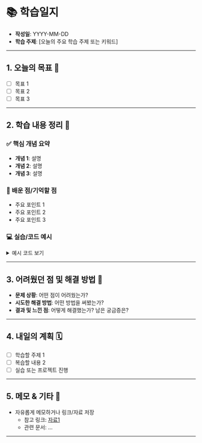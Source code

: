 # 📚 학습일지

- **작성일**: YYYY-MM-DD
- **학습 주제**: [오늘의 주요 학습 주제 또는 키워드]

---

## 1. 오늘의 목표 🎯

- [ ] 목표 1
- [ ] 목표 2
- [ ] 목표 3

---

## 2. 학습 내용 정리 📝

### ✅ 핵심 개념 요약

- **개념 1**: 설명  
- **개념 2**: 설명  
- **개념 3**: 설명  

### 🧠 배운 점/기억할 점

- 주요 포인트 1  
- 주요 포인트 2  
- 주요 포인트 3  

### 💻 실습/코드 예시

<details>
<summary>예시 코드 보기</summary>

```java
// 예시 코드
public class HelloWorld {
    public static void main(String[] args) {
        System.out.println("Hello, world!");
    }
}
```

</details>

---

## 3. 어려웠던 점 및 해결 방법 🧩

- **문제 상황**: 어떤 점이 어려웠는가?  
- **시도한 해결 방법**: 어떤 방법을 써봤는가?  
- **결과 및 느낀 점**: 어떻게 해결했는가? 남은 궁금증은?

---

## 4. 내일의 계획 🗓

- [ ] 학습할 주제 1  
- [ ] 복습할 내용 2  
- [ ] 실습 또는 프로젝트 진행  

---

## 5. 메모 & 기타 💬

- 자유롭게 메모하거나 링크/자료 저장  
  - 참고 링크: [자료1](https://example.com)
  - 관련 문서: ...

---
